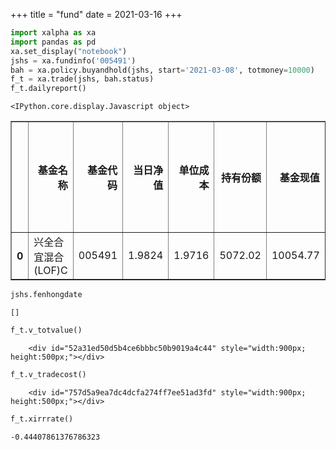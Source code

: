 +++
title = "fund"
date = 2021-03-16
+++
```python
import xalpha as xa
import pandas as pd
xa.set_display("notebook")
jshs = xa.fundinfo('005491')
bah = xa.policy.buyandhold(jshs, start='2021-03-08', totmoney=10000)
f_t = xa.trade(jshs, bah.status) 
f_t.dailyreport()
```


    <IPython.core.display.Javascript object>





<div>
<style scoped>
    .dataframe tbody tr th:only-of-type {
        vertical-align: middle;
    }

    .dataframe tbody tr th {
        vertical-align: top;
    }

    .dataframe thead th {
        text-align: right;
    }
</style>
<table border="1" class="dataframe">
  <thead>
    <tr style="text-align: right;">
      <th></th>
      <th>基金名称</th>
      <th>基金代码</th>
      <th>当日净值</th>
      <th>单位成本</th>
      <th>持有份额</th>
      <th>基金现值</th>
      <th>基金总申购</th>
      <th>历史最大占用</th>
      <th>基金持有成本</th>
      <th>基金分红与赎回</th>
      <th>换手率</th>
      <th>基金收益总额</th>
      <th>投资收益率</th>
    </tr>
  </thead>
  <tbody>
    <tr>
      <th>0</th>
      <td>兴全合宜混合(LOF)C</td>
      <td>005491</td>
      <td>1.9824</td>
      <td>1.9716</td>
      <td>5072.02</td>
      <td>10054.77</td>
      <td>10000.0</td>
      <td>10000.0</td>
      <td>10000.0</td>
      <td>0.0</td>
      <td>30.416667</td>
      <td>54.77</td>
      <td>0.5477</td>
    </tr>
  </tbody>
</table>
</div>




```python
jshs.fenhongdate
```




    []




```python
f_t.v_totvalue()
```





<script>
    require.config({
        paths: {
            'echarts':'https://assets.pyecharts.org/assets/echarts.min'
        }
    });
</script>

        <div id="52a31ed50d5b4ce6bbbc50b9019a4c44" style="width:900px; height:500px;"></div>

<script>
        require(['echarts'], function(echarts) {
                var chart_52a31ed50d5b4ce6bbbc50b9019a4c44 = echarts.init(
                    document.getElementById('52a31ed50d5b4ce6bbbc50b9019a4c44'), 'white', {renderer: 'canvas'});
                var option_52a31ed50d5b4ce6bbbc50b9019a4c44 = {
    "animation": true,
    "animationThreshold": 2000,
    "animationDuration": 1000,
    "animationEasing": "cubicOut",
    "animationDelay": 0,
    "animationDurationUpdate": 300,
    "animationEasingUpdate": "cubicOut",
    "animationDelayUpdate": 0,
    "color": [
        "#c23531",
        "#2f4554",
        "#61a0a8",
        "#d48265",
        "#749f83",
        "#ca8622",
        "#bda29a",
        "#6e7074",
        "#546570",
        "#c4ccd3",
        "#f05b72",
        "#ef5b9c",
        "#f47920",
        "#905a3d",
        "#fab27b",
        "#2a5caa",
        "#444693",
        "#726930",
        "#b2d235",
        "#6d8346",
        "#ac6767",
        "#1d953f",
        "#6950a1",
        "#918597"
    ],
    "series": [
        {
            "type": "line",
            "name": "\u6301\u4ed3\u603b\u503c",
            "connectNulls": false,
            "symbolSize": 4,
            "showSymbol": false,
            "smooth": false,
            "step": false,
            "data": [
                [
                    "2021-03-08",
                    9999.99
                ],
                [
                    "2021-03-09",
                    9814.36
                ],
                [
                    "2021-03-10",
                    9853.92
                ],
                [
                    "2021-03-11",
                    10083.68
                ],
                [
                    "2021-03-12",
                    10054.77
                ]
            ],
            "hoverAnimation": true,
            "label": {
                "show": true,
                "position": "top",
                "margin": 8
            },
            "lineStyle": {
                "show": true,
                "width": 1,
                "opacity": 1,
                "curveness": 0,
                "type": "solid"
            },
            "areaStyle": {
                "opacity": 0
            },
            "zlevel": 0,
            "z": 0
        }
    ],
    "legend": [
        {
            "data": [
                "\u6301\u4ed3\u603b\u503c"
            ],
            "selected": {
                "\u6301\u4ed3\u603b\u503c": true
            },
            "show": true,
            "padding": 5,
            "itemGap": 10,
            "itemWidth": 25,
            "itemHeight": 14
        }
    ],
    "tooltip": {
        "show": true,
        "trigger": "axis",
        "triggerOn": "mousemove",
        "axisPointer": {
            "type": "cross"
        },
        "textStyle": {
            "fontSize": 14
        },
        "borderWidth": 0
    },
    "xAxis": [
        {
            "show": true,
            "scale": false,
            "nameLocation": "end",
            "nameGap": 15,
            "gridIndex": 0,
            "inverse": false,
            "offset": 0,
            "splitNumber": 5,
            "minInterval": 0,
            "splitLine": {
                "show": false,
                "lineStyle": {
                    "show": true,
                    "width": 1,
                    "opacity": 1,
                    "curveness": 0,
                    "type": "solid"
                }
            },
            "data": [
                "2021-03-08",
                "2021-03-09",
                "2021-03-10",
                "2021-03-11",
                "2021-03-12"
            ]
        }
    ],
    "yAxis": [
        {
            "show": true,
            "scale": false,
            "nameLocation": "end",
            "nameGap": 15,
            "gridIndex": 0,
            "inverse": false,
            "offset": 0,
            "splitNumber": 5,
            "minInterval": 0,
            "splitLine": {
                "show": false,
                "lineStyle": {
                    "show": true,
                    "width": 1,
                    "opacity": 1,
                    "curveness": 0,
                    "type": "solid"
                }
            }
        }
    ],
    "title": [
        {
            "padding": 5,
            "itemGap": 10
        }
    ],
    "dataZoom": [
        {
            "show": true,
            "type": "slider",
            "realtime": true,
            "start": 50,
            "end": 100,
            "orient": "horizontal",
            "zoomLock": false
        },
        {
            "show": true,
            "type": "slider",
            "realtime": true,
            "start": 50,
            "end": 100,
            "orient": "vertical",
            "zoomLock": false
        }
    ]
};
                chart_52a31ed50d5b4ce6bbbc50b9019a4c44.setOption(option_52a31ed50d5b4ce6bbbc50b9019a4c44);
        });
    </script>





```python
f_t.v_tradecost() 
```





<script>
    require.config({
        paths: {
            'echarts':'https://assets.pyecharts.org/assets/echarts.min'
        }
    });
</script>

        <div id="757d5a9ea7dc4dcfa274ff7ee51ad3fd" style="width:900px; height:500px;"></div>

<script>
        require(['echarts'], function(echarts) {
                var chart_757d5a9ea7dc4dcfa274ff7ee51ad3fd = echarts.init(
                    document.getElementById('757d5a9ea7dc4dcfa274ff7ee51ad3fd'), 'white', {renderer: 'canvas'});
                var option_757d5a9ea7dc4dcfa274ff7ee51ad3fd = {
    "animation": true,
    "animationThreshold": 2000,
    "animationDuration": 1000,
    "animationEasing": "cubicOut",
    "animationDelay": 0,
    "animationDurationUpdate": 300,
    "animationEasingUpdate": "cubicOut",
    "animationDelayUpdate": 0,
    "color": [
        "#c23531",
        "#2f4554",
        "#61a0a8",
        "#d48265",
        "#749f83",
        "#ca8622",
        "#bda29a",
        "#6e7074",
        "#546570",
        "#c4ccd3",
        "#f05b72",
        "#ef5b9c",
        "#f47920",
        "#905a3d",
        "#fab27b",
        "#2a5caa",
        "#444693",
        "#726930",
        "#b2d235",
        "#6d8346",
        "#ac6767",
        "#1d953f",
        "#6950a1",
        "#918597"
    ],
    "series": [
        {
            "type": "line",
            "name": "\u6301\u4ed3\u6210\u672c",
            "connectNulls": false,
            "symbolSize": 4,
            "showSymbol": false,
            "smooth": false,
            "step": false,
            "data": [
                [
                    "2020-02-12",
                    0
                ],
                [
                    "2020-02-13",
                    0
                ],
                [
                    "2020-02-14",
                    0
                ],
                [
                    "2020-02-17",
                    0
                ],
                [
                    "2020-02-18",
                    0
                ],
                [
                    "2020-02-19",
                    0
                ],
                [
                    "2020-02-20",
                    0
                ],
                [
                    "2020-02-21",
                    0
                ],
                [
                    "2020-02-24",
                    0
                ],
                [
                    "2020-02-25",
                    0
                ],
                [
                    "2020-02-26",
                    0
                ],
                [
                    "2020-02-27",
                    0
                ],
                [
                    "2020-02-28",
                    0
                ],
                [
                    "2020-03-02",
                    0
                ],
                [
                    "2020-03-03",
                    0
                ],
                [
                    "2020-03-04",
                    0
                ],
                [
                    "2020-03-05",
                    0
                ],
                [
                    "2020-03-06",
                    0
                ],
                [
                    "2020-03-09",
                    0
                ],
                [
                    "2020-03-10",
                    0
                ],
                [
                    "2020-03-11",
                    0
                ],
                [
                    "2020-03-12",
                    0
                ],
                [
                    "2020-03-13",
                    0
                ],
                [
                    "2020-03-16",
                    0
                ],
                [
                    "2020-03-17",
                    0
                ],
                [
                    "2020-03-18",
                    0
                ],
                [
                    "2020-03-19",
                    0
                ],
                [
                    "2020-03-20",
                    0
                ],
                [
                    "2020-03-23",
                    0
                ],
                [
                    "2020-03-24",
                    0
                ],
                [
                    "2020-03-25",
                    0
                ],
                [
                    "2020-03-26",
                    0
                ],
                [
                    "2020-03-27",
                    0
                ],
                [
                    "2020-03-30",
                    0
                ],
                [
                    "2020-03-31",
                    0
                ],
                [
                    "2020-04-01",
                    0
                ],
                [
                    "2020-04-02",
                    0
                ],
                [
                    "2020-04-03",
                    0
                ],
                [
                    "2020-04-07",
                    0
                ],
                [
                    "2020-04-08",
                    0
                ],
                [
                    "2020-04-09",
                    0
                ],
                [
                    "2020-04-10",
                    0
                ],
                [
                    "2020-04-13",
                    0
                ],
                [
                    "2020-04-14",
                    0
                ],
                [
                    "2020-04-15",
                    0
                ],
                [
                    "2020-04-16",
                    0
                ],
                [
                    "2020-04-17",
                    0
                ],
                [
                    "2020-04-20",
                    0
                ],
                [
                    "2020-04-21",
                    0
                ],
                [
                    "2020-04-22",
                    0
                ],
                [
                    "2020-04-23",
                    0
                ],
                [
                    "2020-04-24",
                    0
                ],
                [
                    "2020-04-27",
                    0
                ],
                [
                    "2020-04-28",
                    0
                ],
                [
                    "2020-04-29",
                    0
                ],
                [
                    "2020-04-30",
                    0
                ],
                [
                    "2020-05-06",
                    0
                ],
                [
                    "2020-05-07",
                    0
                ],
                [
                    "2020-05-08",
                    0
                ],
                [
                    "2020-05-11",
                    0
                ],
                [
                    "2020-05-12",
                    0
                ],
                [
                    "2020-05-13",
                    0
                ],
                [
                    "2020-05-14",
                    0
                ],
                [
                    "2020-05-15",
                    0
                ],
                [
                    "2020-05-18",
                    0
                ],
                [
                    "2020-05-19",
                    0
                ],
                [
                    "2020-05-20",
                    0
                ],
                [
                    "2020-05-21",
                    0
                ],
                [
                    "2020-05-22",
                    0
                ],
                [
                    "2020-05-25",
                    0
                ],
                [
                    "2020-05-26",
                    0
                ],
                [
                    "2020-05-27",
                    0
                ],
                [
                    "2020-05-28",
                    0
                ],
                [
                    "2020-05-29",
                    0
                ],
                [
                    "2020-06-01",
                    0
                ],
                [
                    "2020-06-02",
                    0
                ],
                [
                    "2020-06-03",
                    0
                ],
                [
                    "2020-06-04",
                    0
                ],
                [
                    "2020-06-05",
                    0
                ],
                [
                    "2020-06-08",
                    0
                ],
                [
                    "2020-06-09",
                    0
                ],
                [
                    "2020-06-10",
                    0
                ],
                [
                    "2020-06-11",
                    0
                ],
                [
                    "2020-06-12",
                    0
                ],
                [
                    "2020-06-15",
                    0
                ],
                [
                    "2020-06-16",
                    0
                ],
                [
                    "2020-06-17",
                    0
                ],
                [
                    "2020-06-18",
                    0
                ],
                [
                    "2020-06-19",
                    0
                ],
                [
                    "2020-06-22",
                    0
                ],
                [
                    "2020-06-23",
                    0
                ],
                [
                    "2020-06-24",
                    0
                ],
                [
                    "2020-06-29",
                    0
                ],
                [
                    "2020-06-30",
                    0
                ],
                [
                    "2020-07-01",
                    0
                ],
                [
                    "2020-07-02",
                    0
                ],
                [
                    "2020-07-03",
                    0
                ],
                [
                    "2020-07-06",
                    0
                ],
                [
                    "2020-07-07",
                    0
                ],
                [
                    "2020-07-08",
                    0
                ],
                [
                    "2020-07-09",
                    0
                ],
                [
                    "2020-07-10",
                    0
                ],
                [
                    "2020-07-13",
                    0
                ],
                [
                    "2020-07-14",
                    0
                ],
                [
                    "2020-07-15",
                    0
                ],
                [
                    "2020-07-16",
                    0
                ],
                [
                    "2020-07-17",
                    0
                ],
                [
                    "2020-07-20",
                    0
                ],
                [
                    "2020-07-21",
                    0
                ],
                [
                    "2020-07-22",
                    0
                ],
                [
                    "2020-07-23",
                    0
                ],
                [
                    "2020-07-24",
                    0
                ],
                [
                    "2020-07-27",
                    0
                ],
                [
                    "2020-07-28",
                    0
                ],
                [
                    "2020-07-29",
                    0
                ],
                [
                    "2020-07-30",
                    0
                ],
                [
                    "2020-07-31",
                    0
                ],
                [
                    "2020-08-03",
                    0
                ],
                [
                    "2020-08-04",
                    0
                ],
                [
                    "2020-08-05",
                    0
                ],
                [
                    "2020-08-06",
                    0
                ],
                [
                    "2020-08-07",
                    0
                ],
                [
                    "2020-08-10",
                    0
                ],
                [
                    "2020-08-11",
                    0
                ],
                [
                    "2020-08-12",
                    0
                ],
                [
                    "2020-08-13",
                    0
                ],
                [
                    "2020-08-14",
                    0
                ],
                [
                    "2020-08-17",
                    0
                ],
                [
                    "2020-08-18",
                    0
                ],
                [
                    "2020-08-19",
                    0
                ],
                [
                    "2020-08-20",
                    0
                ],
                [
                    "2020-08-21",
                    0
                ],
                [
                    "2020-08-24",
                    0
                ],
                [
                    "2020-08-25",
                    0
                ],
                [
                    "2020-08-26",
                    0
                ],
                [
                    "2020-08-27",
                    0
                ],
                [
                    "2020-08-28",
                    0
                ],
                [
                    "2020-08-31",
                    0
                ],
                [
                    "2020-09-01",
                    0
                ],
                [
                    "2020-09-02",
                    0
                ],
                [
                    "2020-09-03",
                    0
                ],
                [
                    "2020-09-04",
                    0
                ],
                [
                    "2020-09-07",
                    0
                ],
                [
                    "2020-09-08",
                    0
                ],
                [
                    "2020-09-09",
                    0
                ],
                [
                    "2020-09-10",
                    0
                ],
                [
                    "2020-09-11",
                    0
                ],
                [
                    "2020-09-14",
                    0
                ],
                [
                    "2020-09-15",
                    0
                ],
                [
                    "2020-09-16",
                    0
                ],
                [
                    "2020-09-17",
                    0
                ],
                [
                    "2020-09-18",
                    0
                ],
                [
                    "2020-09-21",
                    0
                ],
                [
                    "2020-09-22",
                    0
                ],
                [
                    "2020-09-23",
                    0
                ],
                [
                    "2020-09-24",
                    0
                ],
                [
                    "2020-09-25",
                    0
                ],
                [
                    "2020-09-28",
                    0
                ],
                [
                    "2020-09-29",
                    0
                ],
                [
                    "2020-09-30",
                    0
                ],
                [
                    "2020-10-09",
                    0
                ],
                [
                    "2020-10-12",
                    0
                ],
                [
                    "2020-10-13",
                    0
                ],
                [
                    "2020-10-14",
                    0
                ],
                [
                    "2020-10-15",
                    0
                ],
                [
                    "2020-10-16",
                    0
                ],
                [
                    "2020-10-19",
                    0
                ],
                [
                    "2020-10-20",
                    0
                ],
                [
                    "2020-10-21",
                    0
                ],
                [
                    "2020-10-22",
                    0
                ],
                [
                    "2020-10-23",
                    0
                ],
                [
                    "2020-10-26",
                    0
                ],
                [
                    "2020-10-27",
                    0
                ],
                [
                    "2020-10-28",
                    0
                ],
                [
                    "2020-10-29",
                    0
                ],
                [
                    "2020-10-30",
                    0
                ],
                [
                    "2020-11-02",
                    0
                ],
                [
                    "2020-11-03",
                    0
                ],
                [
                    "2020-11-04",
                    0
                ],
                [
                    "2020-11-05",
                    0
                ],
                [
                    "2020-11-06",
                    0
                ],
                [
                    "2020-11-09",
                    0
                ],
                [
                    "2020-11-10",
                    0
                ],
                [
                    "2020-11-11",
                    0
                ],
                [
                    "2020-11-12",
                    0
                ],
                [
                    "2020-11-13",
                    0
                ],
                [
                    "2020-11-16",
                    0
                ],
                [
                    "2020-11-17",
                    0
                ],
                [
                    "2020-11-18",
                    0
                ],
                [
                    "2020-11-19",
                    0
                ],
                [
                    "2020-11-20",
                    0
                ],
                [
                    "2020-11-23",
                    0
                ],
                [
                    "2020-11-24",
                    0
                ],
                [
                    "2020-11-25",
                    0
                ],
                [
                    "2020-11-26",
                    0
                ],
                [
                    "2020-11-27",
                    0
                ],
                [
                    "2020-11-30",
                    0
                ],
                [
                    "2020-12-01",
                    0
                ],
                [
                    "2020-12-02",
                    0
                ],
                [
                    "2020-12-03",
                    0
                ],
                [
                    "2020-12-04",
                    0
                ],
                [
                    "2020-12-07",
                    0
                ],
                [
                    "2020-12-08",
                    0
                ],
                [
                    "2020-12-09",
                    0
                ],
                [
                    "2020-12-10",
                    0
                ],
                [
                    "2020-12-11",
                    0
                ],
                [
                    "2020-12-14",
                    0
                ],
                [
                    "2020-12-15",
                    0
                ],
                [
                    "2020-12-16",
                    0
                ],
                [
                    "2020-12-17",
                    0
                ],
                [
                    "2020-12-18",
                    0
                ],
                [
                    "2020-12-21",
                    0
                ],
                [
                    "2020-12-22",
                    0
                ],
                [
                    "2020-12-23",
                    0
                ],
                [
                    "2020-12-24",
                    0
                ],
                [
                    "2020-12-25",
                    0
                ],
                [
                    "2020-12-28",
                    0
                ],
                [
                    "2020-12-29",
                    0
                ],
                [
                    "2020-12-30",
                    0
                ],
                [
                    "2020-12-31",
                    0
                ],
                [
                    "2021-01-04",
                    0
                ],
                [
                    "2021-01-05",
                    0
                ],
                [
                    "2021-01-06",
                    0
                ],
                [
                    "2021-01-07",
                    0
                ],
                [
                    "2021-01-08",
                    0
                ],
                [
                    "2021-01-11",
                    0
                ],
                [
                    "2021-01-12",
                    0
                ],
                [
                    "2021-01-13",
                    0
                ],
                [
                    "2021-01-14",
                    0
                ],
                [
                    "2021-01-15",
                    0
                ],
                [
                    "2021-01-18",
                    0
                ],
                [
                    "2021-01-19",
                    0
                ],
                [
                    "2021-01-20",
                    0
                ],
                [
                    "2021-01-21",
                    0
                ],
                [
                    "2021-01-22",
                    0
                ],
                [
                    "2021-01-25",
                    0
                ],
                [
                    "2021-01-26",
                    0
                ],
                [
                    "2021-01-27",
                    0
                ],
                [
                    "2021-01-28",
                    0
                ],
                [
                    "2021-01-29",
                    0
                ],
                [
                    "2021-02-01",
                    0
                ],
                [
                    "2021-02-02",
                    0
                ],
                [
                    "2021-02-03",
                    0
                ],
                [
                    "2021-02-04",
                    0
                ],
                [
                    "2021-02-05",
                    0
                ],
                [
                    "2021-02-08",
                    0
                ],
                [
                    "2021-02-09",
                    0
                ],
                [
                    "2021-02-10",
                    0
                ],
                [
                    "2021-02-18",
                    0
                ],
                [
                    "2021-02-19",
                    0
                ],
                [
                    "2021-02-22",
                    0
                ],
                [
                    "2021-02-23",
                    0
                ],
                [
                    "2021-02-24",
                    0
                ],
                [
                    "2021-02-25",
                    0
                ],
                [
                    "2021-02-26",
                    0
                ],
                [
                    "2021-03-01",
                    0
                ],
                [
                    "2021-03-02",
                    0
                ],
                [
                    "2021-03-03",
                    0
                ],
                [
                    "2021-03-04",
                    0
                ],
                [
                    "2021-03-05",
                    0
                ],
                [
                    "2021-03-08",
                    1.971601058355448
                ],
                [
                    "2021-03-09",
                    1.971601058355448
                ],
                [
                    "2021-03-10",
                    1.971601058355448
                ],
                [
                    "2021-03-11",
                    1.971601058355448
                ],
                [
                    "2021-03-12",
                    1.971601058355448
                ]
            ],
            "hoverAnimation": true,
            "label": {
                "show": true,
                "position": "top",
                "margin": 8
            },
            "lineStyle": {
                "show": true,
                "width": 1,
                "opacity": 1,
                "curveness": 0,
                "type": "solid"
            },
            "areaStyle": {
                "opacity": 0
            },
            "zlevel": 0,
            "z": 0
        },
        {
            "type": "line",
            "name": "\u57fa\u91d1\u51c0\u503c",
            "connectNulls": false,
            "symbolSize": 4,
            "showSymbol": false,
            "smooth": false,
            "step": false,
            "data": [
                [
                    "2020-02-12",
                    1.221
                ],
                [
                    "2020-02-13",
                    1.2144
                ],
                [
                    "2020-02-14",
                    1.2097
                ],
                [
                    "2020-02-17",
                    1.2372
                ],
                [
                    "2020-02-18",
                    1.2355
                ],
                [
                    "2020-02-19",
                    1.2292
                ],
                [
                    "2020-02-20",
                    1.2423
                ],
                [
                    "2020-02-21",
                    1.248
                ],
                [
                    "2020-02-24",
                    1.2464
                ],
                [
                    "2020-02-25",
                    1.2429
                ],
                [
                    "2020-02-26",
                    1.2149
                ],
                [
                    "2020-02-27",
                    1.2279
                ],
                [
                    "2020-02-28",
                    1.1809
                ],
                [
                    "2020-03-02",
                    1.2131
                ],
                [
                    "2020-03-03",
                    1.2154
                ],
                [
                    "2020-03-04",
                    1.2189
                ],
                [
                    "2020-03-05",
                    1.2416
                ],
                [
                    "2020-03-06",
                    1.2271
                ],
                [
                    "2020-03-09",
                    1.1739
                ],
                [
                    "2020-03-10",
                    1.1932
                ],
                [
                    "2020-03-11",
                    1.1804
                ],
                [
                    "2020-03-12",
                    1.1466
                ],
                [
                    "2020-03-13",
                    1.1324
                ],
                [
                    "2020-03-16",
                    1.0714
                ],
                [
                    "2020-03-17",
                    1.0694
                ],
                [
                    "2020-03-18",
                    1.0521
                ],
                [
                    "2020-03-19",
                    1.0386
                ],
                [
                    "2020-03-20",
                    1.0694
                ],
                [
                    "2020-03-23",
                    1.0292
                ],
                [
                    "2020-03-24",
                    1.0569
                ],
                [
                    "2020-03-25",
                    1.0922
                ],
                [
                    "2020-03-26",
                    1.0895
                ],
                [
                    "2020-03-27",
                    1.0944
                ],
                [
                    "2020-03-30",
                    1.0848
                ],
                [
                    "2020-03-31",
                    1.0986
                ],
                [
                    "2020-04-01",
                    1.088
                ],
                [
                    "2020-04-02",
                    1.1007
                ],
                [
                    "2020-04-03",
                    1.0961
                ],
                [
                    "2020-04-07",
                    1.1276
                ],
                [
                    "2020-04-08",
                    1.1183
                ],
                [
                    "2020-04-09",
                    1.1292
                ],
                [
                    "2020-04-10",
                    1.1167
                ],
                [
                    "2020-04-13",
                    1.1104
                ],
                [
                    "2020-04-14",
                    1.1376
                ],
                [
                    "2020-04-15",
                    1.1267
                ],
                [
                    "2020-04-16",
                    1.1371
                ],
                [
                    "2020-04-17",
                    1.1582
                ],
                [
                    "2020-04-20",
                    1.1648
                ],
                [
                    "2020-04-21",
                    1.1512
                ],
                [
                    "2020-04-22",
                    1.1638
                ],
                [
                    "2020-04-23",
                    1.1613
                ],
                [
                    "2020-04-24",
                    1.1509
                ],
                [
                    "2020-04-27",
                    1.156
                ],
                [
                    "2020-04-28",
                    1.1723
                ],
                [
                    "2020-04-29",
                    1.1771
                ],
                [
                    "2020-04-30",
                    1.1865
                ],
                [
                    "2020-05-06",
                    1.1982
                ],
                [
                    "2020-05-07",
                    1.2061
                ],
                [
                    "2020-05-08",
                    1.2273
                ],
                [
                    "2020-05-11",
                    1.2282
                ],
                [
                    "2020-05-12",
                    1.2421
                ],
                [
                    "2020-05-13",
                    1.2563
                ],
                [
                    "2020-05-14",
                    1.2411
                ],
                [
                    "2020-05-15",
                    1.2383
                ],
                [
                    "2020-05-18",
                    1.2521
                ],
                [
                    "2020-05-19",
                    1.2748
                ],
                [
                    "2020-05-20",
                    1.2633
                ],
                [
                    "2020-05-21",
                    1.2497
                ],
                [
                    "2020-05-22",
                    1.2176
                ],
                [
                    "2020-05-25",
                    1.2286
                ],
                [
                    "2020-05-26",
                    1.2576
                ],
                [
                    "2020-05-27",
                    1.2382
                ],
                [
                    "2020-05-28",
                    1.2337
                ],
                [
                    "2020-05-29",
                    1.2603
                ],
                [
                    "2020-06-01",
                    1.295
                ],
                [
                    "2020-06-02",
                    1.2813
                ],
                [
                    "2020-06-03",
                    1.2899
                ],
                [
                    "2020-06-04",
                    1.2974
                ],
                [
                    "2020-06-05",
                    1.3011
                ],
                [
                    "2020-06-08",
                    1.3022
                ],
                [
                    "2020-06-09",
                    1.3107
                ],
                [
                    "2020-06-10",
                    1.3251
                ],
                [
                    "2020-06-11",
                    1.3254
                ],
                [
                    "2020-06-12",
                    1.3304
                ],
                [
                    "2020-06-15",
                    1.3223
                ],
                [
                    "2020-06-16",
                    1.3442
                ],
                [
                    "2020-06-17",
                    1.3496
                ],
                [
                    "2020-06-18",
                    1.3508
                ],
                [
                    "2020-06-19",
                    1.3673
                ],
                [
                    "2020-06-22",
                    1.3639
                ],
                [
                    "2020-06-23",
                    1.3834
                ],
                [
                    "2020-06-24",
                    1.3929
                ],
                [
                    "2020-06-29",
                    1.4017
                ],
                [
                    "2020-06-30",
                    1.4212
                ],
                [
                    "2020-07-01",
                    1.4272
                ],
                [
                    "2020-07-02",
                    1.4449
                ],
                [
                    "2020-07-03",
                    1.4616
                ],
                [
                    "2020-07-06",
                    1.4979
                ],
                [
                    "2020-07-07",
                    1.4978
                ],
                [
                    "2020-07-08",
                    1.5332
                ],
                [
                    "2020-07-09",
                    1.5719
                ],
                [
                    "2020-07-10",
                    1.5635
                ],
                [
                    "2020-07-13",
                    1.5972
                ],
                [
                    "2020-07-14",
                    1.5736
                ],
                [
                    "2020-07-15",
                    1.5758
                ],
                [
                    "2020-07-16",
                    1.4973
                ],
                [
                    "2020-07-17",
                    1.5238
                ],
                [
                    "2020-07-20",
                    1.5482
                ],
                [
                    "2020-07-21",
                    1.582
                ],
                [
                    "2020-07-22",
                    1.5761
                ],
                [
                    "2020-07-23",
                    1.6019
                ],
                [
                    "2020-07-24",
                    1.5281
                ],
                [
                    "2020-07-27",
                    1.5413
                ],
                [
                    "2020-07-28",
                    1.5575
                ],
                [
                    "2020-07-29",
                    1.5972
                ],
                [
                    "2020-07-30",
                    1.6037
                ],
                [
                    "2020-07-31",
                    1.6083
                ],
                [
                    "2020-08-03",
                    1.6413
                ],
                [
                    "2020-08-04",
                    1.6513
                ],
                [
                    "2020-08-05",
                    1.6729
                ],
                [
                    "2020-08-06",
                    1.6664
                ],
                [
                    "2020-08-07",
                    1.6639
                ],
                [
                    "2020-08-10",
                    1.6521
                ],
                [
                    "2020-08-11",
                    1.6326
                ],
                [
                    "2020-08-12",
                    1.5998
                ],
                [
                    "2020-08-13",
                    1.6037
                ],
                [
                    "2020-08-14",
                    1.6199
                ],
                [
                    "2020-08-17",
                    1.6304
                ],
                [
                    "2020-08-18",
                    1.6524
                ],
                [
                    "2020-08-19",
                    1.6249
                ],
                [
                    "2020-08-20",
                    1.6066
                ],
                [
                    "2020-08-21",
                    1.627
                ],
                [
                    "2020-08-24",
                    1.6779
                ],
                [
                    "2020-08-25",
                    1.6735
                ],
                [
                    "2020-08-26",
                    1.667
                ],
                [
                    "2020-08-27",
                    1.7003
                ],
                [
                    "2020-08-28",
                    1.7302
                ],
                [
                    "2020-08-31",
                    1.7065
                ],
                [
                    "2020-09-01",
                    1.7353
                ],
                [
                    "2020-09-02",
                    1.7347
                ],
                [
                    "2020-09-03",
                    1.7217
                ],
                [
                    "2020-09-04",
                    1.707
                ],
                [
                    "2020-09-07",
                    1.6506
                ],
                [
                    "2020-09-08",
                    1.6502
                ],
                [
                    "2020-09-09",
                    1.608
                ],
                [
                    "2020-09-10",
                    1.6113
                ],
                [
                    "2020-09-11",
                    1.6554
                ],
                [
                    "2020-09-14",
                    1.6744
                ],
                [
                    "2020-09-15",
                    1.6906
                ],
                [
                    "2020-09-16",
                    1.6916
                ],
                [
                    "2020-09-17",
                    1.6972
                ],
                [
                    "2020-09-18",
                    1.7071
                ],
                [
                    "2020-09-21",
                    1.6904
                ],
                [
                    "2020-09-22",
                    1.673
                ],
                [
                    "2020-09-23",
                    1.7027
                ],
                [
                    "2020-09-24",
                    1.6551
                ],
                [
                    "2020-09-25",
                    1.6488
                ],
                [
                    "2020-09-28",
                    1.6548
                ],
                [
                    "2020-09-29",
                    1.6646
                ],
                [
                    "2020-09-30",
                    1.6817
                ],
                [
                    "2020-10-09",
                    1.7442
                ],
                [
                    "2020-10-12",
                    1.7849
                ],
                [
                    "2020-10-13",
                    1.7959
                ],
                [
                    "2020-10-14",
                    1.7954
                ],
                [
                    "2020-10-15",
                    1.7751
                ],
                [
                    "2020-10-16",
                    1.7613
                ],
                [
                    "2020-10-19",
                    1.7362
                ],
                [
                    "2020-10-20",
                    1.7666
                ],
                [
                    "2020-10-21",
                    1.7656
                ],
                [
                    "2020-10-22",
                    1.7517
                ],
                [
                    "2020-10-23",
                    1.7151
                ],
                [
                    "2020-10-26",
                    1.734
                ],
                [
                    "2020-10-27",
                    1.7571
                ],
                [
                    "2020-10-28",
                    1.7905
                ],
                [
                    "2020-10-29",
                    1.8173
                ],
                [
                    "2020-10-30",
                    1.7927
                ],
                [
                    "2020-11-02",
                    1.8273
                ],
                [
                    "2020-11-03",
                    1.8282
                ],
                [
                    "2020-11-04",
                    1.8355
                ],
                [
                    "2020-11-05",
                    1.8828
                ],
                [
                    "2020-11-06",
                    1.8719
                ],
                [
                    "2020-11-09",
                    1.8914
                ],
                [
                    "2020-11-10",
                    1.8676
                ],
                [
                    "2020-11-11",
                    1.8164
                ],
                [
                    "2020-11-12",
                    1.8476
                ],
                [
                    "2020-11-13",
                    1.8446
                ],
                [
                    "2020-11-16",
                    1.8595
                ],
                [
                    "2020-11-17",
                    1.8373
                ],
                [
                    "2020-11-18",
                    1.8346
                ],
                [
                    "2020-11-19",
                    1.8483
                ],
                [
                    "2020-11-20",
                    1.8691
                ],
                [
                    "2020-11-23",
                    1.8786
                ],
                [
                    "2020-11-24",
                    1.8609
                ],
                [
                    "2020-11-25",
                    1.8223
                ],
                [
                    "2020-11-26",
                    1.8224
                ],
                [
                    "2020-11-27",
                    1.8362
                ],
                [
                    "2020-11-30",
                    1.8216
                ],
                [
                    "2020-12-01",
                    1.8586
                ],
                [
                    "2020-12-02",
                    1.8464
                ],
                [
                    "2020-12-03",
                    1.8558
                ],
                [
                    "2020-12-04",
                    1.8685
                ],
                [
                    "2020-12-07",
                    1.8585
                ],
                [
                    "2020-12-08",
                    1.8622
                ],
                [
                    "2020-12-09",
                    1.8427
                ],
                [
                    "2020-12-10",
                    1.8413
                ],
                [
                    "2020-12-11",
                    1.8376
                ],
                [
                    "2020-12-14",
                    1.8501
                ],
                [
                    "2020-12-15",
                    1.8593
                ],
                [
                    "2020-12-16",
                    1.8631
                ],
                [
                    "2020-12-17",
                    1.8742
                ],
                [
                    "2020-12-18",
                    1.8639
                ],
                [
                    "2020-12-21",
                    1.8956
                ],
                [
                    "2020-12-22",
                    1.8719
                ],
                [
                    "2020-12-23",
                    1.8942
                ],
                [
                    "2020-12-24",
                    1.8813
                ],
                [
                    "2020-12-25",
                    1.8905
                ],
                [
                    "2020-12-28",
                    1.8848
                ],
                [
                    "2020-12-29",
                    1.8861
                ],
                [
                    "2020-12-30",
                    1.9134
                ],
                [
                    "2020-12-31",
                    1.9477
                ],
                [
                    "2021-01-04",
                    1.9756
                ],
                [
                    "2021-01-05",
                    2.0117
                ],
                [
                    "2021-01-06",
                    2.0088
                ],
                [
                    "2021-01-07",
                    2.0286
                ],
                [
                    "2021-01-08",
                    2.0442
                ],
                [
                    "2021-01-11",
                    2.0527
                ],
                [
                    "2021-01-12",
                    2.0893
                ],
                [
                    "2021-01-13",
                    2.0752
                ],
                [
                    "2021-01-14",
                    2.0599
                ],
                [
                    "2021-01-15",
                    2.0603
                ],
                [
                    "2021-01-18",
                    2.0742
                ],
                [
                    "2021-01-19",
                    2.0639
                ],
                [
                    "2021-01-20",
                    2.0981
                ],
                [
                    "2021-01-21",
                    2.1254
                ],
                [
                    "2021-01-22",
                    2.1391
                ],
                [
                    "2021-01-25",
                    2.1712
                ],
                [
                    "2021-01-26",
                    2.1182
                ],
                [
                    "2021-01-27",
                    2.1202
                ],
                [
                    "2021-01-28",
                    2.057
                ],
                [
                    "2021-01-29",
                    2.0431
                ],
                [
                    "2021-02-01",
                    2.0886
                ],
                [
                    "2021-02-02",
                    2.1253
                ],
                [
                    "2021-02-03",
                    2.1263
                ],
                [
                    "2021-02-04",
                    2.12
                ],
                [
                    "2021-02-05",
                    2.1233
                ],
                [
                    "2021-02-08",
                    2.1455
                ],
                [
                    "2021-02-09",
                    2.1796
                ],
                [
                    "2021-02-10",
                    2.2019
                ],
                [
                    "2021-02-18",
                    2.1783
                ],
                [
                    "2021-02-19",
                    2.1778
                ],
                [
                    "2021-02-22",
                    2.1171
                ],
                [
                    "2021-02-23",
                    2.1403
                ],
                [
                    "2021-02-24",
                    2.0943
                ],
                [
                    "2021-02-25",
                    2.1018
                ],
                [
                    "2021-02-26",
                    2.0462
                ],
                [
                    "2021-03-01",
                    2.0967
                ],
                [
                    "2021-03-02",
                    2.081
                ],
                [
                    "2021-03-03",
                    2.1
                ],
                [
                    "2021-03-04",
                    2.0344
                ],
                [
                    "2021-03-05",
                    2.0299
                ],
                [
                    "2021-03-08",
                    1.9716
                ],
                [
                    "2021-03-09",
                    1.935
                ],
                [
                    "2021-03-10",
                    1.9428
                ],
                [
                    "2021-03-11",
                    1.9881
                ],
                [
                    "2021-03-12",
                    1.9824
                ]
            ],
            "hoverAnimation": true,
            "label": {
                "show": true,
                "position": "top",
                "margin": 8
            },
            "lineStyle": {
                "show": true,
                "width": 1,
                "opacity": 1,
                "curveness": 0,
                "type": "solid"
            },
            "areaStyle": {
                "opacity": 0
            },
            "markPoint": {
                "label": {
                    "show": true,
                    "position": "inside",
                    "color": "#fff",
                    "margin": 8
                },
                "data": [
                    {
                        "coord": [
                            "2021-03-08",
                            1.9716
                        ],
                        "symbol": "circle",
                        "symbolSize": 5.0,
                        "itemStyle": {
                            "color": "#ff7733"
                        }
                    }
                ]
            },
            "zlevel": 0,
            "z": 0
        }
    ],
    "legend": [
        {
            "data": [
                "\u6301\u4ed3\u6210\u672c",
                "\u57fa\u91d1\u51c0\u503c"
            ],
            "selected": {
                "\u6301\u4ed3\u6210\u672c": true,
                "\u57fa\u91d1\u51c0\u503c": true
            },
            "show": true,
            "padding": 5,
            "itemGap": 10,
            "itemWidth": 25,
            "itemHeight": 14
        }
    ],
    "tooltip": {
        "show": true,
        "trigger": "axis",
        "triggerOn": "mousemove",
        "axisPointer": {
            "type": "cross"
        },
        "textStyle": {
            "fontSize": 14
        },
        "borderWidth": 0
    },
    "xAxis": [
        {
            "show": true,
            "scale": false,
            "nameLocation": "end",
            "nameGap": 15,
            "gridIndex": 0,
            "inverse": false,
            "offset": 0,
            "splitNumber": 5,
            "minInterval": 0,
            "splitLine": {
                "show": false,
                "lineStyle": {
                    "show": true,
                    "width": 1,
                    "opacity": 1,
                    "curveness": 0,
                    "type": "solid"
                }
            },
            "data": [
                "2020-02-12",
                "2020-02-13",
                "2020-02-14",
                "2020-02-17",
                "2020-02-18",
                "2020-02-19",
                "2020-02-20",
                "2020-02-21",
                "2020-02-24",
                "2020-02-25",
                "2020-02-26",
                "2020-02-27",
                "2020-02-28",
                "2020-03-02",
                "2020-03-03",
                "2020-03-04",
                "2020-03-05",
                "2020-03-06",
                "2020-03-09",
                "2020-03-10",
                "2020-03-11",
                "2020-03-12",
                "2020-03-13",
                "2020-03-16",
                "2020-03-17",
                "2020-03-18",
                "2020-03-19",
                "2020-03-20",
                "2020-03-23",
                "2020-03-24",
                "2020-03-25",
                "2020-03-26",
                "2020-03-27",
                "2020-03-30",
                "2020-03-31",
                "2020-04-01",
                "2020-04-02",
                "2020-04-03",
                "2020-04-07",
                "2020-04-08",
                "2020-04-09",
                "2020-04-10",
                "2020-04-13",
                "2020-04-14",
                "2020-04-15",
                "2020-04-16",
                "2020-04-17",
                "2020-04-20",
                "2020-04-21",
                "2020-04-22",
                "2020-04-23",
                "2020-04-24",
                "2020-04-27",
                "2020-04-28",
                "2020-04-29",
                "2020-04-30",
                "2020-05-06",
                "2020-05-07",
                "2020-05-08",
                "2020-05-11",
                "2020-05-12",
                "2020-05-13",
                "2020-05-14",
                "2020-05-15",
                "2020-05-18",
                "2020-05-19",
                "2020-05-20",
                "2020-05-21",
                "2020-05-22",
                "2020-05-25",
                "2020-05-26",
                "2020-05-27",
                "2020-05-28",
                "2020-05-29",
                "2020-06-01",
                "2020-06-02",
                "2020-06-03",
                "2020-06-04",
                "2020-06-05",
                "2020-06-08",
                "2020-06-09",
                "2020-06-10",
                "2020-06-11",
                "2020-06-12",
                "2020-06-15",
                "2020-06-16",
                "2020-06-17",
                "2020-06-18",
                "2020-06-19",
                "2020-06-22",
                "2020-06-23",
                "2020-06-24",
                "2020-06-29",
                "2020-06-30",
                "2020-07-01",
                "2020-07-02",
                "2020-07-03",
                "2020-07-06",
                "2020-07-07",
                "2020-07-08",
                "2020-07-09",
                "2020-07-10",
                "2020-07-13",
                "2020-07-14",
                "2020-07-15",
                "2020-07-16",
                "2020-07-17",
                "2020-07-20",
                "2020-07-21",
                "2020-07-22",
                "2020-07-23",
                "2020-07-24",
                "2020-07-27",
                "2020-07-28",
                "2020-07-29",
                "2020-07-30",
                "2020-07-31",
                "2020-08-03",
                "2020-08-04",
                "2020-08-05",
                "2020-08-06",
                "2020-08-07",
                "2020-08-10",
                "2020-08-11",
                "2020-08-12",
                "2020-08-13",
                "2020-08-14",
                "2020-08-17",
                "2020-08-18",
                "2020-08-19",
                "2020-08-20",
                "2020-08-21",
                "2020-08-24",
                "2020-08-25",
                "2020-08-26",
                "2020-08-27",
                "2020-08-28",
                "2020-08-31",
                "2020-09-01",
                "2020-09-02",
                "2020-09-03",
                "2020-09-04",
                "2020-09-07",
                "2020-09-08",
                "2020-09-09",
                "2020-09-10",
                "2020-09-11",
                "2020-09-14",
                "2020-09-15",
                "2020-09-16",
                "2020-09-17",
                "2020-09-18",
                "2020-09-21",
                "2020-09-22",
                "2020-09-23",
                "2020-09-24",
                "2020-09-25",
                "2020-09-28",
                "2020-09-29",
                "2020-09-30",
                "2020-10-09",
                "2020-10-12",
                "2020-10-13",
                "2020-10-14",
                "2020-10-15",
                "2020-10-16",
                "2020-10-19",
                "2020-10-20",
                "2020-10-21",
                "2020-10-22",
                "2020-10-23",
                "2020-10-26",
                "2020-10-27",
                "2020-10-28",
                "2020-10-29",
                "2020-10-30",
                "2020-11-02",
                "2020-11-03",
                "2020-11-04",
                "2020-11-05",
                "2020-11-06",
                "2020-11-09",
                "2020-11-10",
                "2020-11-11",
                "2020-11-12",
                "2020-11-13",
                "2020-11-16",
                "2020-11-17",
                "2020-11-18",
                "2020-11-19",
                "2020-11-20",
                "2020-11-23",
                "2020-11-24",
                "2020-11-25",
                "2020-11-26",
                "2020-11-27",
                "2020-11-30",
                "2020-12-01",
                "2020-12-02",
                "2020-12-03",
                "2020-12-04",
                "2020-12-07",
                "2020-12-08",
                "2020-12-09",
                "2020-12-10",
                "2020-12-11",
                "2020-12-14",
                "2020-12-15",
                "2020-12-16",
                "2020-12-17",
                "2020-12-18",
                "2020-12-21",
                "2020-12-22",
                "2020-12-23",
                "2020-12-24",
                "2020-12-25",
                "2020-12-28",
                "2020-12-29",
                "2020-12-30",
                "2020-12-31",
                "2021-01-04",
                "2021-01-05",
                "2021-01-06",
                "2021-01-07",
                "2021-01-08",
                "2021-01-11",
                "2021-01-12",
                "2021-01-13",
                "2021-01-14",
                "2021-01-15",
                "2021-01-18",
                "2021-01-19",
                "2021-01-20",
                "2021-01-21",
                "2021-01-22",
                "2021-01-25",
                "2021-01-26",
                "2021-01-27",
                "2021-01-28",
                "2021-01-29",
                "2021-02-01",
                "2021-02-02",
                "2021-02-03",
                "2021-02-04",
                "2021-02-05",
                "2021-02-08",
                "2021-02-09",
                "2021-02-10",
                "2021-02-18",
                "2021-02-19",
                "2021-02-22",
                "2021-02-23",
                "2021-02-24",
                "2021-02-25",
                "2021-02-26",
                "2021-03-01",
                "2021-03-02",
                "2021-03-03",
                "2021-03-04",
                "2021-03-05",
                "2021-03-08",
                "2021-03-09",
                "2021-03-10",
                "2021-03-11",
                "2021-03-12"
            ]
        }
    ],
    "yAxis": [
        {
            "show": true,
            "scale": false,
            "nameLocation": "end",
            "nameGap": 15,
            "gridIndex": 0,
            "inverse": false,
            "offset": 0,
            "splitNumber": 5,
            "minInterval": 0,
            "splitLine": {
                "show": false,
                "lineStyle": {
                    "show": true,
                    "width": 1,
                    "opacity": 1,
                    "curveness": 0,
                    "type": "solid"
                }
            }
        }
    ],
    "title": [
        {
            "padding": 5,
            "itemGap": 10
        }
    ],
    "dataZoom": [
        {
            "show": true,
            "type": "slider",
            "realtime": true,
            "start": 50,
            "end": 100,
            "orient": "horizontal",
            "zoomLock": false
        },
        {
            "show": true,
            "type": "slider",
            "realtime": true,
            "start": 50,
            "end": 100,
            "orient": "vertical",
            "zoomLock": false
        }
    ]
};
                chart_757d5a9ea7dc4dcfa274ff7ee51ad3fd.setOption(option_757d5a9ea7dc4dcfa274ff7ee51ad3fd);
        });
    </script>





```python
f_t.xirrrate()
```




    -0.44407861376786323




```python

```


```python

```

